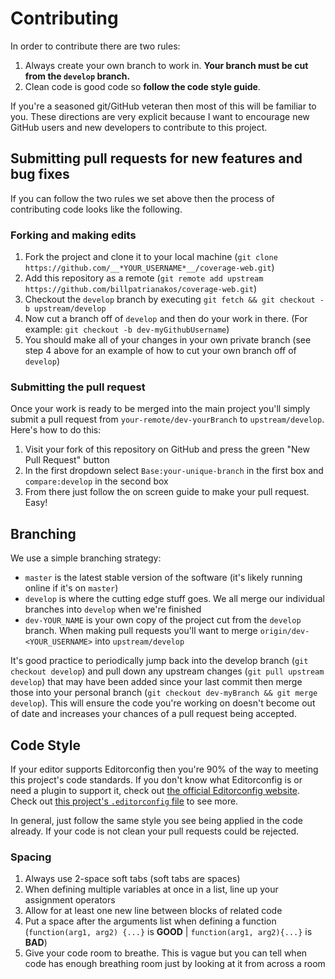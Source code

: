 # Contributing

In order to contribute there are two rules:

1. Always create your own branch to work in. __Your branch must be cut from the `develop` branch.__
2. Clean code is good code so __follow the code style guide__.

If you're a seasoned git/GitHub veteran then most of this will be familiar to you. These directions are very explicit because I want to encourage new GitHub users and new developers to contribute to this project.

## Submitting pull requests for new features and bug fixes

If you can follow the two rules we set above then the process of contributing code looks like the following.

### Forking and making edits

1. Fork the project and clone it to your local machine (`git clone https://github.com/__*YOUR_USERNAME*__/coverage-web.git`)
2. Add this repository as a remote (`git remote add upstream https://github.com/billpatrianakos/coverage-web.git`)
3. Checkout the `develop` branch by executing `git fetch && git checkout -b upstream/develop`
4. Now cut a branch off of `develop` and then do your work in there. (For example: `git checkout -b dev-myGithubUsername`)
5. You should make all of your changes in your own private branch (see step 4 above for an example of how to cut your own branch off of `develop`)

### Submitting the pull request

Once your work is ready to be merged into the main project you'll simply submit a pull request from `your-remote/dev-yourBranch` to `upstream/develop`. Here's how to do this:

1. Visit your fork of this repository on GitHub and press the green "New Pull Request" button
2. In the first dropdown select `Base:your-unique-branch` in the first box and `compare:develop` in the second box
3. From there just follow the on screen guide to make your pull request. Easy!

## Branching

We use a simple branching strategy:

- `master` is the latest stable version of the software (it's likely running online if it's on `master`)
- `develop` is where the cutting edge stuff goes. We all merge our individual branches into `develop` when we're finished
- `dev-YOUR_NAME` is your own copy of the project cut from the `develop` branch. When making pull requests you'll want to merge `origin/dev-<YOUR_USERNAME>` into `upstream/develop`

It's good practice to periodically jump back into the develop branch (`git checkout develop`) and pull down any upstream changes (`git pull upstream develop`) that may have been added since your last commit then merge those into your personal branch (`git checkout dev-myBranch && git merge develop`). This will ensure the code you're working on doesn't become out of date and increases your chances of a pull request being accepted.

## Code Style

If your editor supports Editorconfig then you're 90% of the way to meeting this project's code standards. If you don't know what Editorconfig is or need a plugin to support it, check out [the official Editorconfig website](http://editorconfig.org). Check out [this project's `.editorconfig` file](.editorconfig) to see more.

In general, just follow the same style you see being applied in the code already. If your code is not clean your pull requests could be rejected.

### Spacing

1. Always use 2-space soft tabs (soft tabs are spaces)
2. When defining multiple variables at once in a list, line up your assignment operators
3. Allow for at least one new line between blocks of related code
4. Put a space after the arguments list when defining a function (`function(arg1, arg2) {...}` is __GOOD__ | `function(arg1, arg2){...}` is __BAD__)
5. Give your code room to breathe. This is vague but you can tell when code has enough breathing room just by looking at it from across a room
